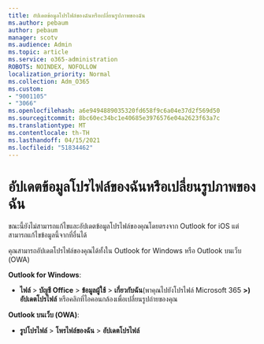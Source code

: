 ```yaml
---
title: อัปเดตข้อมูลโปรไฟล์ของฉันหรือเปลี่ยนรูปภาพของฉัน
ms.author: pebaum
author: pebaum
manager: scotv
ms.audience: Admin
ms.topic: article
ms.service: o365-administration
ROBOTS: NOINDEX, NOFOLLOW
localization_priority: Normal
ms.collection: Adm_O365
ms.custom:
- "9001105"
- "3066"
ms.openlocfilehash: a6e9494889035320fd658f9c6a04e37d2f569d50
ms.sourcegitcommit: 8bc60ec34bc1e40685e3976576e04a2623f63a7c
ms.translationtype: MT
ms.contentlocale: th-TH
ms.lasthandoff: 04/15/2021
ms.locfileid: "51834462"
---
```

# <a name="update-my-profile-information-or-change-my-picture"></a>อัปเดตข้อมูลโปรไฟล์ของฉันหรือเปลี่ยนรูปภาพของฉัน

ขณะนี้ยังไม่สามารถแก้ไขและอัปเดตข้อมูลโปรไฟล์ของคุณโดยตรงจาก Outlook for iOS แต่สามารถแก้ไขข้อมูลนี้จากที่อื่นได้ 

คุณสามารถอัปเดตโปรไฟล์ของคุณได้ทั้งใน Outlook for Windows หรือ Outlook บนเว็บ (OWA) 

**Outlook for Windows**: 

- **ไฟล์**  >  **บัญชี Office**  >  **ข้อมูลผู้ใช้**  >  **เกี่ยวกับฉัน**(พาคุณไปยังโปรไฟล์ Microsoft 365 **>) อัปเดตโปรไฟล์** หรือคลิกที่ไอคอนกล้องเพื่อเปลี่ยนรูปถ่ายของคุณ  
  
**Outlook บนเว็บ (OWA)**: 

- **รูปโปรไฟล์**  >  **โพรไฟล์ของฉัน**  >  **อัปเดตโปรไฟล์**

